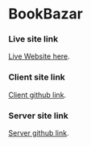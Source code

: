 # BookBazar

### Live site link
[Live Website here]().

### Client site link
[Client github link]().

### Server site link
[Server github link]().